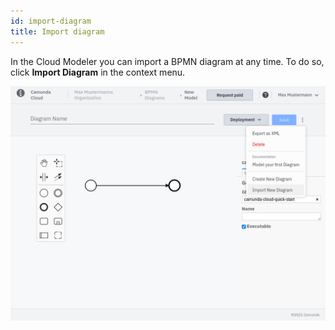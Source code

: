 ```yaml
---
id: import-diagram
title: Import diagram
---
```


In the Cloud Modeler you can import a BPMN diagram at any time. To do so, click **Import Diagram** in the context menu.

![import diagram](img/import-diagram.png)
